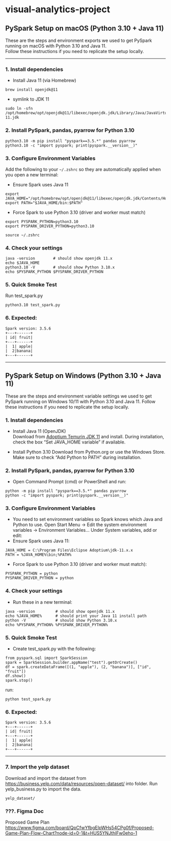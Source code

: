 # visual-analytics-project

## PySpark Setup on macOS (Python 3.10 + Java 11)

These are the steps and environment exports we used to get PySpark running on macOS with Python 3.10 and Java 11.  
Follow these instructions if you need to replicate the setup locally.

---

### 1. Install dependencies

* Install Java 11 (via Homebrew)
```
brew install openjdk@11
```

* symlink to JDK 11
```
sudo ln -sfn /opt/homebrew/opt/openjdk@11/libexec/openjdk.jdk/Library/Java/JavaVirtualMachines/openjdk-11.jdk
```

### 2. Install PySpark, pandas, pyarrow for Python 3.10
```
python3.10 -m pip install "pyspark==3.5.*" pandas pyarrow
python3.10 -c "import pyspark; print(pyspark.__version__)"
```

### 3. Configure Environment Variables

Add the following to your `~/.zshrc` so they are automatically applied when you open a new terminal:

* Ensure Spark uses Java 11
```
export JAVA_HOME="/opt/homebrew/opt/openjdk@11/libexec/openjdk.jdk/Contents/Home"
export PATH="$JAVA_HOME/bin:$PATH"
```

* Force Spark to use Python 3.10 (driver and worker must match)
```
export PYSPARK_PYTHON=python3.10
export PYSPARK_DRIVER_PYTHON=python3.10
```
```
source ~/.zshrc
```

### 4. Check your settings
```
java -version        # should show openjdk 11.x
echo $JAVA_HOME
python3.10 -V        # should show Python 3.10.x
echo $PYSPARK_PYTHON $PYSPARK_DRIVER_PYTHON
```

### 5. Quick Smoke Test
Run test_spark.py
```
python3.10 test_spark.py
```

### 6. Expected:
```
Spark version: 3.5.6
+---+------+
| id| fruit|
+---+------+
|  1| apple|
|  2|banana|
+---+------+
```

------------------------------------------------------------------------------------
## PySpark Setup on Windows (Python 3.10 + Java 11)

These are the steps and environment variable settings we used to get PySpark running on Windows 10/11 with Python 3.10 and Java 11.
Follow these instructions if you need to replicate the setup locally.

### 1. Install dependencies

* Install Java 11 (OpenJDK)  
  Download from [Adoptium Temurin JDK 11](https://adoptium.net/temurin/releases/?version=11) and install.
  During installation, check the box “Set JAVA_HOME variable” if available.

* Install Python 3.10
  Download from Python.org or use the Windows Store.
  Make sure to check “Add Python to PATH” during installation.

### 2. Install PySpark, pandas, pyarrow for Python 3.10
* Open Command Prompt (cmd) or PowerShell and run:
```
python -m pip install "pyspark==3.5.*" pandas pyarrow
python -c "import pyspark; print(pyspark.__version__)"
```

### 3. Configure Environment Variables
* You need to set environment variables so Spark knows which Java and Python to use.
  Open Start Menu → Edit the system environment variables → Environment Variables…
  Under System variables, add or edit:
* Ensure Spark uses Java 11:
```
JAVA_HOME = C:\Program Files\Eclipse Adoptium\jdk-11.x.x
PATH = %JAVA_HOME%\bin;%PATH%
```
* Force Spark to use Python 3.10 (driver and worker must match):
```
PYSPARK_PYTHON = python
PYSPARK_DRIVER_PYTHON = python
```

### 4. Check your settings
 * Run these in a new terminal:
```
java -version         # should show openjdk 11.x
echo %JAVA_HOME%      # should print your Java 11 install path
python -V             # should show Python 3.10.x
echo %PYSPARK_PYTHON% %PYSPARK_DRIVER_PYTHON%
```

### 5. Quick Smoke Test
  * Create test_spark.py with the following:
```
from pyspark.sql import SparkSession
spark = SparkSession.builder.appName("test").getOrCreate()
df = spark.createDataFrame([(1, "apple"), (2, "banana")], ["id", "fruit"])
df.show()
spark.stop()
```

run:
```
python test_spark.py
```


### 6. Expected:
```
Spark version: 3.5.6
+---+------+
| id| fruit|
+---+------+
|  1| apple|
|  2|banana|
+---+------+
```

------------------------------------------------------------------------------------

### 7. Import the yelp dataset
Download and import the dataset from https://business.yelp.com/data/resources/open-dataset/ into folder. Run yelp_business.py to import the data. 
```
yelp_dataset/ 
```

### ???. Figma Doc
Proposed Game Plan
https://www.figma.com/board/QpCfwYfbgEIpWHs54CPg0f/Proposed-Game-Plan-Flow-Chart?node-id=0-1&t=HUS5YNJthlFw0eho-1
